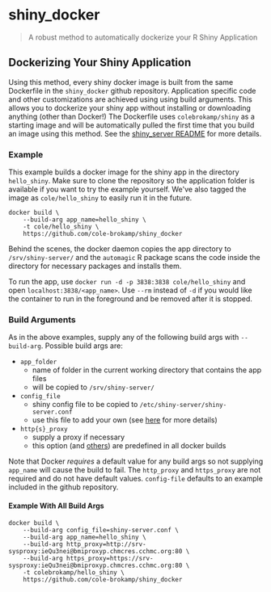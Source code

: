 # shiny_docker

> A robust method to automatically dockerize your R Shiny Application

## Dockerizing Your Shiny Application

Using this method, every shiny docker image is built from the same Dockerfile in the `shiny_docker` github repository. Application specific code and other customizations are achieved using using build arguments. This allows you to dockerize your shiny app without installing or downloading anything (other than Docker!) The Dockerfile uses `colebrokamp/shiny` as a starting image and will be automatically pulled the first time that you build an image using this method. See the [shiny_server README](shiny_server/README.md) for more details.

### Example

This example builds a docker image for the shiny app in the directory `hello_shiny`. Make sure to clone the repository so the application folder is available if you want to try the example yourself. We've also tagged the image as `cole/hello_shiny` to easily run it in the future.

```
docker build \
    --build-arg app_name=hello_shiny \
    -t cole/hello_shiny \
    https://github.com/cole-brokamp/shiny_docker
```
Behind the scenes, the docker daemon copies the app directory to `/srv/shiny-server/` and the `automagic` R package scans the code inside the directory for necessary packages and installs them.

To run the app, use `docker run -d -p 3838:3838 cole/hello_shiny` and open `localhost:3838/<app_name>`. Use `--rm` instead of `-d` if you would like the container to run in the foreground and be removed after it is stopped.

### Build Arguments

As in the above examples, supply any of the following build args with `--build-arg`. Possible build args are:

- `app_folder`
  - name of folder in the current working directory that contains the app files
  - will be copied to `/srv/shiny-server/`
- `config_file`
  - shiny config file to be copied to `/etc/shiny-server/shiny-server.conf`
  - use this file to add your own (see [here](http://docs.rstudio.com/shiny-server/#server-management) for more details)
- `http{s}_proxy`
  - supply a proxy if necessary
  - this option (and [others](https://docs.docker.com/engine/reference/builder/#/arg)) are predefined in all docker builds

Note that Docker *requires* a default value for any build args so not supplying `app_name` will cause the build to fail. The `http_proxy` and `https_proxy` are not required and do not have default values. `config-file` defaults to an example included in the github repository.

#### Example With All Build Args

```
docker build \
	--build-arg config_file=shiny-server.conf \
    --build-arg app_name=hello_shiny \
    --build-arg http_proxy=http://srv-sysproxy:ieQu3nei@bmiproxyp.chmcres.cchmc.org:80 \
    --build-arg https_proxy=https://srv-sysproxy:ieQu3nei@bmiproxyp.chmcres.cchmc.org:80 \
    -t colebrokamp/hello_shiny \
    https://github.com/cole-brokamp/shiny_docker
```
